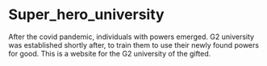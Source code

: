 # Super_hero_university
After the covid pandemic, individuals with powers emerged.  G2 university was established shortly after, to train them to use their newly found powers for good. This is a website for the G2 university of the gifted.
